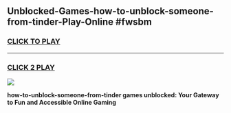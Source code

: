 
## Unblocked-Games-how-to-unblock-someone-from-tinder-Play-Online #fwsbm
<h3>
<a href="https://news.freeplayer.one?title=how-to-unblock-someone-from-tinder&ref=3">CLICK TO PLAY</a></h3>
<hr>

<h3>
<a href="https://news.freeplayer.one?title=how-to-unblock-someone-from-tinder&ref=3">CLICK 2 PLAY</a>
  
</h3>

<a href="https://news.freeplayer.one?title=how-to-unblock-someone-from-tinder&ref=3"><img src="https://clearcache.store/games.png"></a>


**how-to-unblock-someone-from-tinder games unblocked: Your Gateway to Fun and Accessible Online Gaming**
